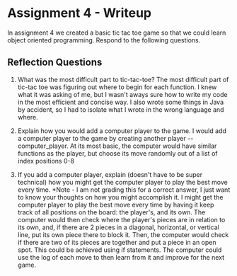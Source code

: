 # Assignment 4 - Writeup

In assignment 4 we created a basic tic tac toe game so that we could learn object oriented programming. Respond to the following questions.

## Reflection Questions

1. What was the most difficult part to tic-tac-toe? 
The most difficult part of tic-tac toe was figuring out where to begin for each function. I knew what it was asking of me, but I wasn't aways sure how to write my code in the most efficient and concise way. I also wrote some things in Java by accident, so I had to isolate what I wrote in the wrong language and where. 

2. Explain how you would add a computer player to the game. 
I would add a computer player to the game by creating another player -- computer_player. At its most basic, the computer would have similar functions as the player, but choose its move randomly out of a list of index positions 0-8 

3. If you add a computer player, explain (doesn't have to be super technical) how you might get the computer player to play the best move every time. *Note - I am not grading this for a correct answer, I just want to know your thoughts on how you might accomplish it. 
I might get the computer player to play the best move every time by having it keep track of all positions on the board: the player's, and its own. The computer would then check where the player's pieces are in relation to its own, and, if there are 2 pieces in a diagonal, horizontal, or vertical line, put its own piece there to block it. Then, the computer would check if there are two of its pieces are together and put a piece in an open spot. This could be achieved using if statements. The computer could use the log of each move to then learn from it and improve for the next game. 
